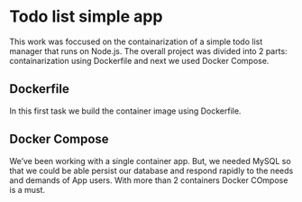 # Todo list simple app
This work was foccused on the containarization of a simple todo list manager that runs on Node.js. The overall project was divided into 2 parts: containarization using Dockerfile and next we used Docker Compose.

## Dockerfile
In this first task we build the container image using Dockerfile. 

## Docker Compose
We’ve been working with a single container app. But, we needed MySQL so that we could be able persist our database and respond rapidly to the needs and demands of App users. With more than 2 containers Docker COmpose is a must. 



